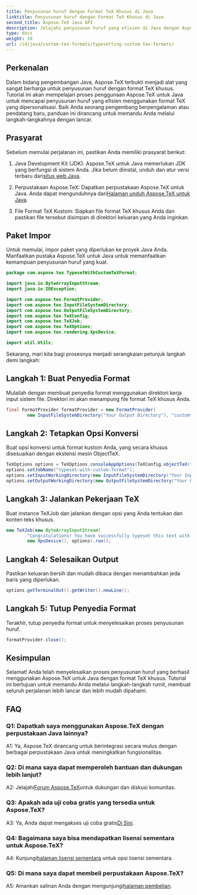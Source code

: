 ```yaml
---
title: Penyusunan huruf dengan Format TeX Khusus di Java
linktitle: Penyusunan huruf dengan Format TeX Khusus di Java
second_title: Aspose.TeX Java API
description: Jelajahi penyusunan huruf yang efisien di Java dengan Aspose.TeX. Format TeX khusus menjadi mudah. Unduh sekarang untuk pengalaman pengembangan yang lancar.
type: docs
weight: 10
url: /id/java/custom-tex-formats/typesetting-custom-tex-formats/
---
```

## Perkenalan

Dalam bidang pengembangan Java, Aspose.TeX terbukti menjadi alat yang sangat berharga untuk penyusunan huruf dengan format TeX khusus. Tutorial ini akan mempelajari proses penggunaan Aspose.TeX untuk Java untuk mencapai penyusunan huruf yang efisien menggunakan format TeX yang dipersonalisasi. Baik Anda seorang pengembang berpengalaman atau pendatang baru, panduan ini dirancang untuk memandu Anda melalui langkah-langkahnya dengan lancar.

## Prasyarat

Sebelum memulai perjalanan ini, pastikan Anda memiliki prasyarat berikut:

1.  Java Development Kit (JDK): Aspose.TeX untuk Java memerlukan JDK yang berfungsi di sistem Anda. Jika belum diinstal, unduh dan atur versi terbaru dari[situs web Java](https://www.oracle.com/java/technologies/javase-downloads.html).

2.  Perpustakaan Aspose.TeX: Dapatkan perpustakaan Aspose.TeX untuk Java. Anda dapat mengunduhnya dari[Halaman unduh Aspose.TeX untuk Java](https://releases.aspose.com/tex/java/).

3. File Format TeX Kustom: Siapkan file format TeX khusus Anda dan pastikan file tersebut disimpan di direktori keluaran yang Anda inginkan.

## Paket Impor

Untuk memulai, impor paket yang diperlukan ke proyek Java Anda. Manfaatkan pustaka Aspose.TeX untuk Java untuk memanfaatkan kemampuan penyusunan huruf yang kuat.

```java
package com.aspose.tex.TypesetWithCustomTeXFormat;

import java.io.ByteArrayInputStream;
import java.io.IOException;

import com.aspose.tex.FormatProvider;
import com.aspose.tex.InputFileSystemDirectory;
import com.aspose.tex.OutputFileSystemDirectory;
import com.aspose.tex.TeXConfig;
import com.aspose.tex.TeXJob;
import com.aspose.tex.TeXOptions;
import com.aspose.tex.rendering.XpsDevice;

import util.Utils;
```

Sekarang, mari kita bagi prosesnya menjadi serangkaian petunjuk langkah demi langkah:

## Langkah 1: Buat Penyedia Format

Mulailah dengan membuat penyedia format menggunakan direktori kerja input sistem file. Direktori ini akan menampung file format TeX khusus Anda.

```java
final FormatProvider formatProvider = new FormatProvider(
		new InputFileSystemDirectory("Your Output Directory"), "customtex");
```

## Langkah 2: Tetapkan Opsi Konversi

Buat opsi konversi untuk format kustom Anda, yang secara khusus disesuaikan dengan ekstensi mesin ObjectTeX.

```java
TeXOptions options = TeXOptions.consoleAppOptions(TeXConfig.objectTeX(formatProvider));
options.setJobName("typeset-with-custom-format");
options.setInputWorkingDirectory(new InputFileSystemDirectory("Your Input Directory"));
options.setOutputWorkingDirectory(new OutputFileSystemDirectory("Your Output Directory"));
```

## Langkah 3: Jalankan Pekerjaan TeX

Buat instance TeXJob dan jalankan dengan opsi yang Anda tentukan dan konten teks khusus.

```java
new TeXJob(new ByteArrayInputStream(
        "Congratulations! You have successfully typeset this text with your own TeX format!\\end".getBytes("ASCII")),
        new XpsDevice(), options).run();
```

## Langkah 4: Selesaikan Output

Pastikan keluaran bersih dan mudah dibaca dengan menambahkan jeda baris yang diperlukan.

```java
options.getTerminalOut().getWriter().newLine();
```

## Langkah 5: Tutup Penyedia Format

Terakhir, tutup penyedia format untuk menyelesaikan proses penyusunan huruf.

```java
formatProvider.close();
```

## Kesimpulan

Selamat! Anda telah menyelesaikan proses penyusunan huruf yang berhasil menggunakan Aspose.TeX untuk Java dengan format TeX khusus. Tutorial ini bertujuan untuk memandu Anda melalui langkah-langkah rumit, membuat seluruh perjalanan lebih lancar dan lebih mudah dipahami.

## FAQ

### Q1: Dapatkah saya menggunakan Aspose.TeX dengan perpustakaan Java lainnya?

A1: Ya, Aspose.TeX dirancang untuk berintegrasi secara mulus dengan berbagai perpustakaan Java untuk meningkatkan fungsionalitas.

### Q2: Di mana saya dapat memperoleh bantuan dan dukungan lebih lanjut?

 A2: Jelajahi[Forum Aspose.TeX](https://forum.aspose.com/c/tex/47)untuk dukungan dan diskusi komunitas.

### Q3: Apakah ada uji coba gratis yang tersedia untuk Aspose.TeX?

 A3: Ya, Anda dapat mengakses uji coba gratis[Di Sini](https://releases.aspose.com/).

### Q4: Bagaimana saya bisa mendapatkan lisensi sementara untuk Aspose.TeX?

 A4: Kunjungi[halaman lisensi sementara](https://purchase.aspose.com/temporary-license/) untuk opsi lisensi sementara.

### Q5: Di mana saya dapat membeli perpustakaan Aspose.TeX?

 A5: Amankan salinan Anda dengan mengunjungi[halaman pembelian](https://purchase.aspose.com/buy).